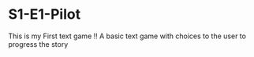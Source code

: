 # S1-E1-Pilot
This is my First text game !! A basic text game with choices to the user to progress the story 
